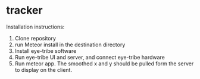 # tracker

Installation instructions:
1. Clone repository
2. run Meteor install in the destination directory
3. Install eye-tribe software
4. Run eye-tribe UI and server, and connect eye-tribe hardware
5. Run meteor app. The smoothed x and y should be pulled form the server to display on the client. 
